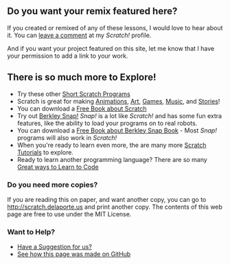 ## Do you want your remix featured here?

If you created or remixed of any of these lessons, I would love to hear about it. You can [leave a comment](https://scratch.mit.edu/users/edthedev/) at my *Scratch!* profile.

And if you want your project featured on this site, let me know that I have your permission to add a link to your work.

## There is so much more to Explore!

- Try these other [Short Scratch Programs](https://scratch.mit.edu/studios/4239733/)
- Scratch is great for making [Animations](https://scratch.mit.edu/explore/projects/animations/), [Art](https://scratch.mit.edu/explore/projects/art/), [Games](https://scratch.mit.edu/explore/projects/games/), [Music](https://scratch.mit.edu/explore/projects/music/), and [Stories](https://scratch.mit.edu/explore/projects/stories/)!
- You can download a [Free Book about Scratch](https://stwww1.weizmann.ac.il/scratch/scratch_en/)
- Try out [Berkley Snap!](http://snap.berkeley.edu/) *Snap!* is a lot like *Scratch!* and has some fun extra features, like the ability to load your programs on to real robots.
- You can download a [Free Book about Berkley Snap Book](https://snap.berkeley.edu/SnapManual.pdf) - Most *Snap!* programs will also work in *Scratch!*
- When you're ready to learn even more, the are many more [Scratch Tutorials](https://scratch.mit.edu/explore/projects/tutorials/) to explore.
- Ready to learn another programming language? There are so many [Great ways to Learn to Code](http://ben-writes.com/2014/learn-to-code-a-collection-of-programming-tutorials-and-resources-for-beginners/)

### Do you need more copies?

If you are reading this on paper, and want another copy, you can go to http://scratch.delaporte.us and print another copy.
The contents of this web page are free to use under the MIT License.

### Want to Help?

- [Have a Suggestion for us?](https://github.com/edthedev/scratch_lessons/issues)
- [See how this page was made on GitHub](https://github.com/edthedev/scratch_lessons/)
